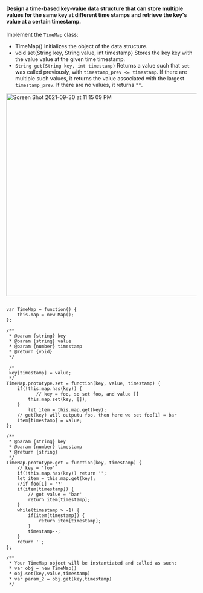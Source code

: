 #### Design a time-based key-value data structure that can store multiple values for the same key at different time stamps and retrieve the key's value at a certain timestamp.

Implement the `TimeMap` class:

- TimeMap() Initializes the object of the data structure.
- void set(String key, String value, int timestamp) Stores the key key with the value value at the given time timestamp.
- `String get(String key, int timestamp)` Returns a value such that `set` was called previously, with `timestamp_prev <= timestamp`. If there are multiple such values, it returns the value associated with the largest `timestamp_prev`. If there are no values, it returns `""`.

<img width="538" alt="Screen Shot 2021-09-30 at 11 15 09 PM" src="https://user-images.githubusercontent.com/37787994/135574184-a24f1d24-ed4b-4667-96ab-878a4815620e.png">

```JS

var TimeMap = function() {
    this.map = new Map();
};

/**
 * @param {string} key
 * @param {string} value
 * @param {number} timestamp
 * @return {void}
 */

 /*
 key[timestamp] = value;
 */
TimeMap.prototype.set = function(key, value, timestamp) {
    if(!this.map.has(key)) {
		   // key = foo, so set foo, and value []
        this.map.set(key, []);
    }
		let item = this.map.get(key);
    // get(key) will outputu foo, then here we set foo[1] = bar
    item[timestamp] = value;
};

/**
 * @param {string} key
 * @param {number} timestamp
 * @return {string}
 */
TimeMap.prototype.get = function(key, timestamp) {
    // key = 'foo'
    if(!this.map.has(key)) return '';
    let item = this.map.get(key);
    //if foo[1] = '?'
    if(item[timestamp]) {
        // got value = 'bar'
        return item[timestamp];
    }
    while(timestamp > -1) {
        if(item[timestamp]) {
            return item[timestamp];
        }
        timestamp--;
    }
    return '';
};

/**
 * Your TimeMap object will be instantiated and called as such:
 * var obj = new TimeMap()
 * obj.set(key,value,timestamp)
 * var param_2 = obj.get(key,timestamp)
 */
```
